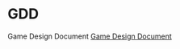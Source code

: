 # GDD
Game Design Document
[Game Design Document](https://www.canva.com/design/DAFr73pC4pw/I5OlozikWnCUf_-J6ph1Aw/edit?utm_content=DAFr73pC4pw&utm_campaign=designshare&utm_medium=link2&utm_source=sharebutton)
